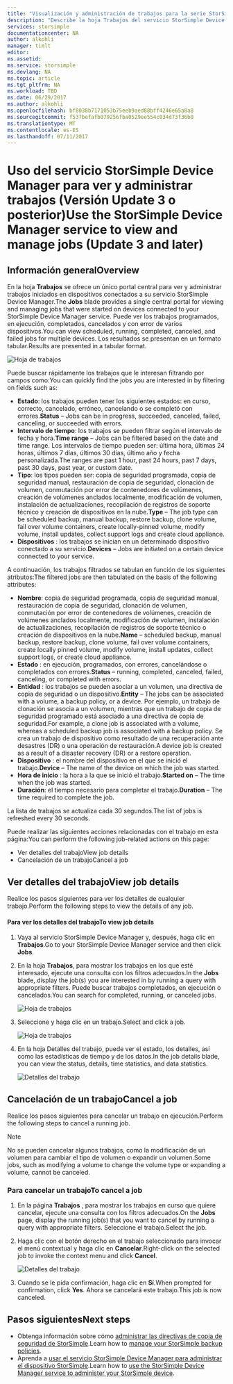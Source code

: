 ```yaml
---
title: "Visualización y administración de trabajos para la serie StorSimple 8000 | Microsoft Docs"
description: "Describe la hoja Trabajos del servicio StorSimple Device Manager y cómo usarla para realizar un seguimiento de los trabajos de copia de seguridad programados, actuales y recientes."
services: storsimple
documentationcenter: NA
author: alkohli
manager: timlt
editor: 
ms.assetid: 
ms.service: storsimple
ms.devlang: NA
ms.topic: article
ms.tgt_pltfrm: NA
ms.workload: TBD
ms.date: 06/29/2017
ms.author: alkohli
ms.openlocfilehash: bf8038b7171053b75eeb9aed88bff4246e65a8a8
ms.sourcegitcommit: f537befafb079256fba0529ee554c034d73f36b0
ms.translationtype: MT
ms.contentlocale: es-ES
ms.lasthandoff: 07/11/2017
---
```

# <a name="use-the-storsimple-device-manager-service-to-view-and-manage-jobs-update-3-and-later"></a><span data-ttu-id="d6a86-103">Uso del servicio StorSimple Device Manager para ver y administrar trabajos (Versión Update 3 o posterior)</span><span class="sxs-lookup"><span data-stu-id="d6a86-103">Use the StorSimple Device Manager service to view and manage jobs (Update 3 and later)</span></span>

## <a name="overview"></a><span data-ttu-id="d6a86-104">Información general</span><span class="sxs-lookup"><span data-stu-id="d6a86-104">Overview</span></span>
<span data-ttu-id="d6a86-105">En la hoja **Trabajos** se ofrece un único portal central para ver y administrar trabajos iniciados en dispositivos conectados a su servicio StorSimple Device Manager.</span><span class="sxs-lookup"><span data-stu-id="d6a86-105">The **Jobs** blade provides a single central portal for viewing and managing jobs that were started on devices connected to your StorSimple Device Manager service.</span></span> <span data-ttu-id="d6a86-106">Puede ver los trabajos programados, en ejecución, completados, cancelados y con error de varios dispositivos.</span><span class="sxs-lookup"><span data-stu-id="d6a86-106">You can view scheduled, running, completed, canceled, and failed jobs for multiple devices.</span></span> <span data-ttu-id="d6a86-107">Los resultados se presentan en un formato tabular.</span><span class="sxs-lookup"><span data-stu-id="d6a86-107">Results are presented in a tabular format.</span></span>

![Hoja de trabajos](./media/storsimple-8000-manage-jobs-u2/jobs1.png)

<span data-ttu-id="d6a86-109">Puede buscar rápidamente los trabajos que le interesan filtrando por campos como:</span><span class="sxs-lookup"><span data-stu-id="d6a86-109">You can quickly find the jobs you are interested in by filtering on fields such as:</span></span>

* <span data-ttu-id="d6a86-110">**Estado**: los trabajos pueden tener los siguientes estados: en curso, correcto, cancelado, erróneo, cancelando o se completó con errores.</span><span class="sxs-lookup"><span data-stu-id="d6a86-110">**Status** – Jobs can be in progress, succeeded, canceled, failed, canceling, or succeeded with errors.</span></span>
* <span data-ttu-id="d6a86-111">**Intervalo de tiempo**: los trabajos se pueden filtrar según el intervalo de fecha y hora.</span><span class="sxs-lookup"><span data-stu-id="d6a86-111">**Time range** – Jobs can be filtered based on the date and time range.</span></span> <span data-ttu-id="d6a86-112">Los intervalos de tiempo pueden ser: última hora, últimas 24 horas, últimos 7 días, últimos 30 días, último año y fecha personalizada.</span><span class="sxs-lookup"><span data-stu-id="d6a86-112">The ranges are past 1 hour, past 24 hours, past 7 days, past 30 days, past year, or custom date.</span></span>
* <span data-ttu-id="d6a86-113">**Tipo**: los tipos pueden ser: copia de seguridad programada, copia de seguridad manual, restauración de copia de seguridad, clonación de volumen, conmutación por error de contenedores de volúmenes, creación de volúmenes anclados localmente, modificación de volumen, instalación de actualizaciones, recopilación de registros de soporte técnico y creación de dispositivos en la nube.</span><span class="sxs-lookup"><span data-stu-id="d6a86-113">**Type** – The job type can be scheduled backup, manual backup, restore backup, clone volume, fail over volume containers, create locally-pinned volume, modify volume, install updates, collect support logs and create cloud appliance.</span></span>
* <span data-ttu-id="d6a86-114">**Dispositivos** : los trabajos se inician en un determinado dispositivo conectado a su servicio.</span><span class="sxs-lookup"><span data-stu-id="d6a86-114">**Devices** – Jobs are initiated on a certain device connected to your service.</span></span>
  
<span data-ttu-id="d6a86-115">A continuación, los trabajos filtrados se tabulan en función de los siguientes atributos:</span><span class="sxs-lookup"><span data-stu-id="d6a86-115">The filtered jobs are then tabulated on the basis of the following attributes:</span></span>
  
* <span data-ttu-id="d6a86-116">**Nombre**: copia de seguridad programada, copia de seguridad manual, restauración de copia de seguridad, clonación de volumen, conmutación por error de contenedores de volúmenes, creación de volúmenes anclados localmente, modificación de volumen, instalación de actualizaciones, recopilación de registros de soporte técnico o creación de dispositivos en la nube.</span><span class="sxs-lookup"><span data-stu-id="d6a86-116">**Name** – scheduled backup, manual backup, restore backup, clone volume, fail over volume containers, create locally pinned volume, modify volume, install updates, collect support logs, or create cloud appliance.</span></span>
* <span data-ttu-id="d6a86-117">**Estado** : en ejecución, programados, con errores, cancelándose o completados con errores.</span><span class="sxs-lookup"><span data-stu-id="d6a86-117">**Status** – running, completed, canceled, failed, canceling, or completed with errors.</span></span>
* <span data-ttu-id="d6a86-118">**Entidad** : los trabajos se pueden asociar a un volumen, una directiva de copia de seguridad o un dispositivo.</span><span class="sxs-lookup"><span data-stu-id="d6a86-118">**Entity** – The jobs can be associated with a volume, a backup policy, or a device.</span></span> <span data-ttu-id="d6a86-119">Por ejemplo, un trabajo de clonación se asocia a un volumen, mientras que un trabajo de copia de seguridad programado está asociado a una directiva de copia de seguridad.</span><span class="sxs-lookup"><span data-stu-id="d6a86-119">For example, a clone job is associated with a volume, whereas a scheduled backup job is associated with a backup policy.</span></span> <span data-ttu-id="d6a86-120">Se crea un trabajo de dispositivo como resultado de una recuperación ante desastres (DR) o una operación de restauración.</span><span class="sxs-lookup"><span data-stu-id="d6a86-120">A device job is created as a result of a disaster recovery (DR) or a restore operation.</span></span>
* <span data-ttu-id="d6a86-121">**Dispositivo** : el nombre del dispositivo en el que se inició el trabajo.</span><span class="sxs-lookup"><span data-stu-id="d6a86-121">**Device** – The name of the device on which the job was started.</span></span>
* <span data-ttu-id="d6a86-122">**Hora de inicio** : la hora a la que se inició el trabajo.</span><span class="sxs-lookup"><span data-stu-id="d6a86-122">**Started on** – The time when the job was started.</span></span>
* <span data-ttu-id="d6a86-123">**Duración**: el tiempo necesario para completar el trabajo.</span><span class="sxs-lookup"><span data-stu-id="d6a86-123">**Duration** – The time required to complete the job.</span></span>

<span data-ttu-id="d6a86-124">La lista de trabajos se actualiza cada 30 segundos.</span><span class="sxs-lookup"><span data-stu-id="d6a86-124">The list of jobs is refreshed every 30 seconds.</span></span>

<span data-ttu-id="d6a86-125">Puede realizar las siguientes acciones relacionadas con el trabajo en esta página:</span><span class="sxs-lookup"><span data-stu-id="d6a86-125">You can perform the following job-related actions on this page:</span></span>

* <span data-ttu-id="d6a86-126">Ver detalles del trabajo</span><span class="sxs-lookup"><span data-stu-id="d6a86-126">View job details</span></span>
* <span data-ttu-id="d6a86-127">Cancelación de un trabajo</span><span class="sxs-lookup"><span data-stu-id="d6a86-127">Cancel a job</span></span>

## <a name="view-job-details"></a><span data-ttu-id="d6a86-128">Ver detalles del trabajo</span><span class="sxs-lookup"><span data-stu-id="d6a86-128">View job details</span></span>
<span data-ttu-id="d6a86-129">Realice los pasos siguientes para ver los detalles de cualquier trabajo.</span><span class="sxs-lookup"><span data-stu-id="d6a86-129">Perform the following steps to view the details of any job.</span></span>

#### <a name="to-view-job-details"></a><span data-ttu-id="d6a86-130">Para ver los detalles del trabajo</span><span class="sxs-lookup"><span data-stu-id="d6a86-130">To view job details</span></span>
1. <span data-ttu-id="d6a86-131">Vaya al servicio StorSimple Device Manager y, después, haga clic en **Trabajos**.</span><span class="sxs-lookup"><span data-stu-id="d6a86-131">Go to your StorSimple Device Manager service and then click **Jobs**.</span></span>

2. <span data-ttu-id="d6a86-132">En la hoja **Trabajos**, para mostrar los trabajos en los que esté interesado, ejecute una consulta con los filtros adecuados.</span><span class="sxs-lookup"><span data-stu-id="d6a86-132">In the **Jobs** blade, display the job(s) you are interested in by running a query with appropriate filters.</span></span> <span data-ttu-id="d6a86-133">Puede buscar trabajos completados, en ejecución o cancelados.</span><span class="sxs-lookup"><span data-stu-id="d6a86-133">You can search for completed, running, or canceled jobs.</span></span>

    ![Hoja de trabajos](./media/storsimple-8000-manage-jobs-u2/jobs1.png)

2. <span data-ttu-id="d6a86-135">Seleccione y haga clic en un trabajo.</span><span class="sxs-lookup"><span data-stu-id="d6a86-135">Select and click a job.</span></span>

    ![Hoja de trabajos](./media/storsimple-8000-manage-jobs-u2/jobs3.png)

3. <span data-ttu-id="d6a86-137">En la hoja Detalles del trabajo, puede ver el estado, los detalles, así como las estadísticas de tiempo y de los datos.</span><span class="sxs-lookup"><span data-stu-id="d6a86-137">In the job details blade, you can view the status, details, time statistics, and data statistics.</span></span>
   
    ![Detalles del trabajo](./media/storsimple-8000-manage-jobs-u2/jobs4.png)

## <a name="cancel-a-job"></a><span data-ttu-id="d6a86-139">Cancelación de un trabajo</span><span class="sxs-lookup"><span data-stu-id="d6a86-139">Cancel a job</span></span>
<span data-ttu-id="d6a86-140">Realice los pasos siguientes para cancelar un trabajo en ejecución.</span><span class="sxs-lookup"><span data-stu-id="d6a86-140">Perform the following steps to cancel a running job.</span></span>

> [!NOTE]
> <span data-ttu-id="d6a86-141">No se pueden cancelar algunos trabajos, como la modificación de un volumen para cambiar el tipo de volumen o expandir un volumen.</span><span class="sxs-lookup"><span data-stu-id="d6a86-141">Some jobs, such as modifying a volume to change the volume type or expanding a volume, cannot be canceled.</span></span>


### <a name="to-cancel-a-job"></a><span data-ttu-id="d6a86-142">Para cancelar un trabajo</span><span class="sxs-lookup"><span data-stu-id="d6a86-142">To cancel a job</span></span>
1. <span data-ttu-id="d6a86-143">En la página **Trabajos** , para mostrar los trabajos en curso que quiere cancelar, ejecute una consulta con los filtros adecuados.</span><span class="sxs-lookup"><span data-stu-id="d6a86-143">On the **Jobs** page, display the running job(s) that you want to cancel by running a query with appropriate filters.</span></span> <span data-ttu-id="d6a86-144">Seleccione el trabajo.</span><span class="sxs-lookup"><span data-stu-id="d6a86-144">Select the job.</span></span>

2. <span data-ttu-id="d6a86-145">Haga clic con el botón derecho en el trabajo seleccionado para invocar el menú contextual y haga clic en **Cancelar**.</span><span class="sxs-lookup"><span data-stu-id="d6a86-145">Right-click on the selected job to invoke the context menu and click **Cancel**.</span></span>

    ![Detalles del trabajo](./media/storsimple-8000-manage-jobs-u2/jobs2.png)

3. <span data-ttu-id="d6a86-147">Cuando se le pida confirmación, haga clic en **Sí**.</span><span class="sxs-lookup"><span data-stu-id="d6a86-147">When prompted for confirmation, click **Yes**.</span></span> <span data-ttu-id="d6a86-148">Ahora se cancelará este trabajo.</span><span class="sxs-lookup"><span data-stu-id="d6a86-148">This job is now canceled.</span></span>

## <a name="next-steps"></a><span data-ttu-id="d6a86-149">Pasos siguientes</span><span class="sxs-lookup"><span data-stu-id="d6a86-149">Next steps</span></span>
* <span data-ttu-id="d6a86-150">Obtenga información sobre cómo [administrar las directivas de copia de seguridad de StorSimple](storsimple-8000-manage-backup-policies-u2.md).</span><span class="sxs-lookup"><span data-stu-id="d6a86-150">Learn how to [manage your StorSimple backup policies](storsimple-8000-manage-backup-policies-u2.md).</span></span>
* <span data-ttu-id="d6a86-151">Aprenda a [usar el servicio StorSimple Device Manager para administrar el dispositivo StorSimple](storsimple-8000-manager-service-administration.md).</span><span class="sxs-lookup"><span data-stu-id="d6a86-151">Learn how to [use the StorSimple Device Manager service to administer your StorSimple device](storsimple-8000-manager-service-administration.md).</span></span>

